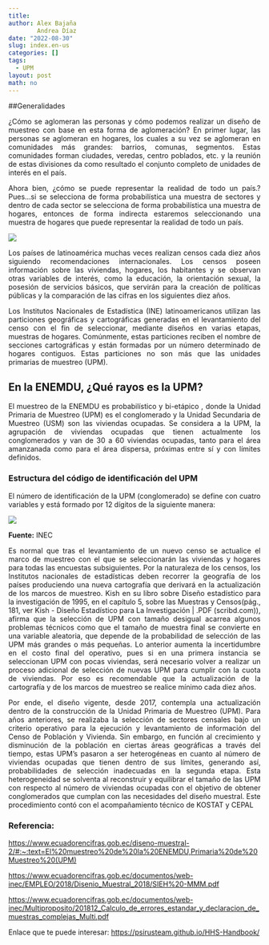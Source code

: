 ```yaml
---
title: 
author: Alex Bajaña
        Andrea Díaz 
date: "2022-08-30"
slug: index.en-us
categories: []
tags:
  - UPM
layout: post
math: no
---
```


<style>
body {
text-align: justify}
</style>


<!-- ::: -->

<!-- ::: {} -->

##Generalidades

¿Cómo se aglomeran las personas y cómo podemos realizar un diseño de muestreo con base en esta forma de aglomeración? 
En primer lugar, las personas se aglomeran en hogares, los cuales a su vez se aglomeran en comunidades más grandes: barrios, comunas, segmentos. Estas comunidades forman ciudades, veredas, centro poblados, etc. y la reunión de estas divisiones da como resultado el conjunto completo de unidades de interés en el país.
<!-- ::: -->

<!-- ::: {} -->
Ahora bien, ¿cómo se puede representar la realidad de todo un país.? Pues…si se selecciona de forma probabilística una muestra de sectores y dentro de cada sector se selecciona de forma probabilística una muestra de hogares, entonces de forma indirecta estaremos seleccionando una muestra de hogares que puede representar la realidad de todo un país.

![](/posts/2022-08-30-UPM/index.en-us_files/q_es_upm.png)
<!-- ::: -->

<!-- ::: {} -->
Los países de latinoamérica muchas veces realizan censos cada diez años siguiendo recomendaciones internacionales. Los censos poseen información sobre las viviendas, hogares, los habitantes y se observan otras variables de interés, como la educación, la orientación sexual, la posesión de servicios básicos, que servirán para la creación de políticas públicas y la comparación de las cifras en los siguientes diez años.
<!-- ::: -->

<!-- ::: {} -->
 Los Institutos Nacionales de Estadística (INE) latinoamericanos utilizan las particiones geográficas y cartográficas generadas en el levantamiento del censo con el fin de seleccionar, mediante diseños en varias etapas, muestras de hogares. Comúnmente, estas particiones reciben el nombre de secciones cartográficas y están formadas por un número determinado de hogares contiguos. Estas particiones no son más que las  unidades primarias de muestreo (UPM).


<!-- ::: -->

<!-- ::: {} -->


## En la ENEMDU, ¿Qué rayos es la UPM?

<!-- :::: {style="display: flex;"} -->

<!-- ::: {} -->


El muestreo de la ENEMDU es probabilístico y bi-etápico , donde la Unidad Primaria de Muestreo (UPM) es el conglomerado y la Unidad Secundaria de Muestreo (USM) son las viviendas ocupadas. Se considera a la UPM, la agrupación de viviendas ocupadas que tienen actualmente los conglomerados y van de 30 a 60 viviendas ocupadas, tanto para el área amanzanada como para el área dispersa, próximas entre sí y con límites definidos.

### Estructura del código de identificación del UPM 

El número de identificación de la UPM (conglomerado) se define con cuatro variables y está formado por 12 dígitos de la siguiente manera:

![](/posts/2022-08-30-UPM/index.en-us_files/codigo_UPM.png)


**Fuente:** INEC

<!-- ::: -->

<!-- ::: {} -->

Es normal que tras el levantamiento de un nuevo censo se actualice el marco de muestreo con el que se seleccionarán las viviendas y hogares para todas las encuestas subsiguientes. Por la naturaleza de los censos, los Institutos nacionales de estadísticas deben recorrer la geografía de los países produciendo una nueva cartografía que derivará en la actualización de los marcos de muestreo.
Kish en su libro sobre Diseño estadístico para la investigación de 1995, en el capítulo 5, sobre las Muestras y Censos(pág., 181, ver Kish - Diseño Estadístico para La Investigación | .PDF (scribd.com)), afirma que la selección de UPM con tamaño desigual acarrea algunos problemas técnicos como que el tamaño de muestra final se convierte en una variable aleatoria, que depende de la probabilidad de selección de las UPM más grandes o más pequeñas. Lo anterior aumenta la incertidumbre en el costo final del operativo, pues si en una primera instancia se seleccionan UPM con pocas viviendas, será necesario volver a realizar un proceso adicional de selección de nuevas UPM para cumplir con la cuota de viviendas.
Por eso es recomendable que la  actualización de la cartografía y de los marcos de muestreo se realice mínimo cada diez años.


<!-- ::: -->

<!-- ::: {} -->



Por ende, el diseño vigente, desde 2017, contempla una actualización dentro de la construcción de la Unidad Primaria de Muestreo (UPM). Para años anteriores, se realizaba la selección de sectores censales bajo un criterio operativo para la ejecución y levantamiento de información del Censo de Población y Vivienda. Sin embargo, en función al crecimiento y disminución de la población en ciertas áreas geográficas a través del tiempo, estas UPM’s pasaron a ser heterogéneas en cuanto al número de viviendas ocupadas que tienen dentro de sus límites, generando así, probabilidades de selección inadecuadas en la segunda etapa. Esta heterogeneidad se solventa al reconstruir y equilibrar el tamaño de las UPM con respecto al número de viviendas ocupadas con el objetivo de obtener conglomerados que cumplan con las necesidades del diseño muestral. Este procedimiento contó con el acompañamiento técnico de KOSTAT y CEPAL

### Referencia:

<https://www.ecuadorencifras.gob.ec/diseno-muestral-2/#:~:text=El%20muestreo%20de%20la%20ENEMDU,Primaria%20de%20Muestreo%20(UPM)>


<https://www.ecuadorencifras.gob.ec/documentos/web-inec/EMPLEO/2018/Disenio_Muestral_2018/SIEH%20-MMM.pdf>

<https://www.ecuadorencifras.gob.ec/documentos/web-inec/Multiproposito/201812_Calculo_de_errores_estandar_y_declaracion_de_muestras_complejas_Multi.pdf>

Enlace que te puede interesar:
<https://psirusteam.github.io/HHS-Handbook/>

